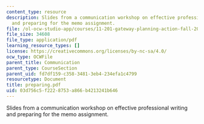 ```yaml
---
content_type: resource
description: Slides from a communication workshop on effective professional writing
  and preparing for the memo assignment.
file: /ol-ocw-studio-app/courses/11-201-gateway-planning-action-fall-2007/03d756c5f2228753a866b4213241b646_preparing.pdf
file_size: 34608
file_type: application/pdf
learning_resource_types: []
license: https://creativecommons.org/licenses/by-nc-sa/4.0/
ocw_type: OCWFile
parent_title: Communication
parent_type: CourseSection
parent_uid: fd7df159-c358-3481-3eb4-234efa1c4799
resourcetype: Document
title: preparing.pdf
uid: 03d756c5-f222-8753-a866-b4213241b646
---
```

Slides from a communication workshop on effective professional writing and preparing for the memo assignment.